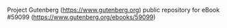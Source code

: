 Project Gutenberg (https://www.gutenberg.org) public repository for
eBook #59099 (https://www.gutenberg.org/ebooks/59099)
